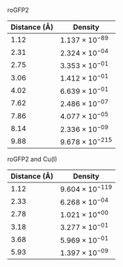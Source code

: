 roGFP2

| Distance (Å) | Density |
|-----------|-----------|
| 1.12 | $1.137 \times 10^{-89}$ |
| 2.31 | $2.324 \times 10^{-04}$ |
| 2.75 | $3.353 \times 10^{-01}$ |
| 3.06 | $1.412 \times 10^{-01}$ |
| 4.02 | $6.639 \times 10^{-01}$ |
| 7.62 | $2.486 \times 10^{-07}$ |
| 7.86 | $4.077 \times 10^{-05}$ |
| 8.14 | $2.336 \times 10^{-09}$ |
| 9.88 | $9.678 \times 10^{-215}$ |

roGFP2 and Cu(I)

| Distance (Å) | Density |
|-----------|-----------|
| 1.12 | $9.604 \times 10^{-119}$ |
| 2.33 | $6.268 \times 10^{-04}$ |
| 2.78 | $1.021 \times 10^{+00}$ |
| 3.18 | $3.277 \times 10^{-01}$ |
| 3.68 | $5.969 \times 10^{-01}$ |
| 5.93 | $1.397 \times 10^{-09}$ |
